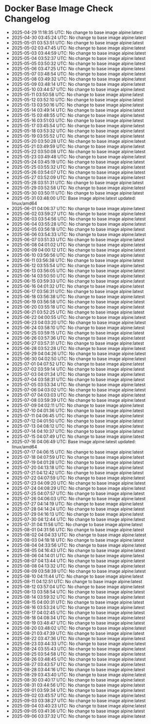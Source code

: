 # Docker Base Image Check Changelog

* 2025-04-29 11:18:35 UTC: No change to base image alpine:latest
* 2025-04-30 03:45:24 UTC: No change to base image alpine:latest
* 2025-05-01 03:53:51 UTC: No change to base image alpine:latest
* 2025-05-02 03:47:45 UTC: No change to base image alpine:latest
* 2025-05-03 03:44:59 UTC: No change to base image alpine:latest
* 2025-05-04 03:52:37 UTC: No change to base image alpine:latest
* 2025-05-05 03:50:32 UTC: No change to base image alpine:latest
* 2025-05-06 03:47:25 UTC: No change to base image alpine:latest
* 2025-05-07 03:48:54 UTC: No change to base image alpine:latest
* 2025-05-08 03:49:32 UTC: No change to base image alpine:latest
* 2025-05-09 03:48:14 UTC: No change to base image alpine:latest
* 2025-05-10 03:44:57 UTC: No change to base image alpine:latest
* 2025-05-11 03:50:58 UTC: No change to base image alpine:latest
* 2025-05-12 03:52:10 UTC: No change to base image alpine:latest
* 2025-05-13 03:50:16 UTC: No change to base image alpine:latest
* 2025-05-14 03:49:14 UTC: No change to base image alpine:latest
* 2025-05-15 03:48:55 UTC: No change to base image alpine:latest
* 2025-05-16 03:51:03 UTC: No change to base image alpine:latest
* 2025-05-17 03:45:54 UTC: No change to base image alpine:latest
* 2025-05-18 03:53:32 UTC: No change to base image alpine:latest
* 2025-05-19 03:55:52 UTC: No change to base image alpine:latest
* 2025-05-20 03:50:28 UTC: No change to base image alpine:latest
* 2025-05-21 03:49:59 UTC: No change to base image alpine:latest
* 2025-05-22 03:50:08 UTC: No change to base image alpine:latest
* 2025-05-23 03:49:48 UTC: No change to base image alpine:latest
* 2025-05-24 03:45:19 UTC: No change to base image alpine:latest
* 2025-05-25 03:55:32 UTC: No change to base image alpine:latest
* 2025-05-26 03:54:07 UTC: No change to base image alpine:latest
* 2025-05-27 03:52:09 UTC: No change to base image alpine:latest
* 2025-05-28 03:51:31 UTC: No change to base image alpine:latest
* 2025-05-29 03:52:58 UTC: No change to base image alpine:latest
* 2025-05-30 03:50:11 UTC: No change to base image alpine:latest
* 2025-05-31 03:48:00 UTC: Base image alpine:latest updated: linux/amd64
* 2025-06-01 04:06:37 UTC: No change to base image alpine:latest
* 2025-06-02 03:59:27 UTC: No change to base image alpine:latest
* 2025-06-03 03:54:56 UTC: No change to base image alpine:latest
* 2025-06-04 03:55:28 UTC: No change to base image alpine:latest
* 2025-06-05 03:56:18 UTC: No change to base image alpine:latest
* 2025-06-06 03:54:33 UTC: No change to base image alpine:latest
* 2025-06-07 03:51:33 UTC: No change to base image alpine:latest
* 2025-06-08 04:01:02 UTC: No change to base image alpine:latest
* 2025-06-09 04:00:12 UTC: No change to base image alpine:latest
* 2025-06-10 03:56:56 UTC: No change to base image alpine:latest
* 2025-06-11 03:56:38 UTC: No change to base image alpine:latest
* 2025-06-12 03:55:54 UTC: No change to base image alpine:latest
* 2025-06-13 03:56:05 UTC: No change to base image alpine:latest
* 2025-06-14 03:50:50 UTC: No change to base image alpine:latest
* 2025-06-15 03:59:33 UTC: No change to base image alpine:latest
* 2025-06-16 04:01:32 UTC: No change to base image alpine:latest
* 2025-06-17 03:56:31 UTC: No change to base image alpine:latest
* 2025-06-18 03:56:38 UTC: No change to base image alpine:latest
* 2025-06-19 03:56:58 UTC: No change to base image alpine:latest
* 2025-06-20 03:55:18 UTC: No change to base image alpine:latest
* 2025-06-21 03:52:25 UTC: No change to base image alpine:latest
* 2025-06-22 04:00:55 UTC: No change to base image alpine:latest
* 2025-06-23 04:03:20 UTC: No change to base image alpine:latest
* 2025-06-24 03:58:10 UTC: No change to base image alpine:latest
* 2025-06-25 03:59:15 UTC: No change to base image alpine:latest
* 2025-06-26 03:57:36 UTC: No change to base image alpine:latest
* 2025-06-27 03:57:31 UTC: No change to base image alpine:latest
* 2025-06-28 03:52:28 UTC: No change to base image alpine:latest
* 2025-06-29 04:04:26 UTC: No change to base image alpine:latest
* 2025-06-30 04:02:50 UTC: No change to base image alpine:latest
* 2025-07-01 04:07:52 UTC: No change to base image alpine:latest
* 2025-07-02 03:59:14 UTC: No change to base image alpine:latest
* 2025-07-03 04:01:34 UTC: No change to base image alpine:latest
* 2025-07-04 03:58:31 UTC: No change to base image alpine:latest
* 2025-07-05 03:53:34 UTC: No change to base image alpine:latest
* 2025-07-06 04:03:02 UTC: No change to base image alpine:latest
* 2025-07-07 04:03:03 UTC: No change to base image alpine:latest
* 2025-07-08 03:59:39 UTC: No change to base image alpine:latest
* 2025-07-09 04:02:11 UTC: No change to base image alpine:latest
* 2025-07-10 04:01:36 UTC: No change to base image alpine:latest
* 2025-07-11 04:06:45 UTC: No change to base image alpine:latest
* 2025-07-12 04:01:50 UTC: No change to base image alpine:latest
* 2025-07-13 04:08:12 UTC: No change to base image alpine:latest
* 2025-07-14 04:10:37 UTC: No change to base image alpine:latest
* 2025-07-15 04:07:49 UTC: No change to base image alpine:latest
* 2025-07-16 04:06:49 UTC: Base image alpine:latest updated: linux/amd64
* 2025-07-17 04:06:15 UTC: No change to base image alpine:latest
* 2025-07-18 04:07:59 UTC: No change to base image alpine:latest
* 2025-07-19 04:01:28 UTC: No change to base image alpine:latest
* 2025-07-20 04:13:18 UTC: No change to base image alpine:latest
* 2025-07-21 04:12:42 UTC: No change to base image alpine:latest
* 2025-07-22 04:07:59 UTC: No change to base image alpine:latest
* 2025-07-23 04:09:20 UTC: No change to base image alpine:latest
* 2025-07-24 04:08:29 UTC: No change to base image alpine:latest
* 2025-07-25 04:07:57 UTC: No change to base image alpine:latest
* 2025-07-26 04:06:03 UTC: No change to base image alpine:latest
* 2025-07-27 04:14:19 UTC: No change to base image alpine:latest
* 2025-07-28 04:14:24 UTC: No change to base image alpine:latest
* 2025-07-29 04:16:13 UTC: No change to base image alpine:latest
* 2025-07-30 04:12:44 UTC: No change to base image alpine:latest
* 2025-07-31 04:11:56 UTC: No change to base image alpine:latest
* 2025-08-01 04:31:56 UTC: No change to base image alpine:latest
* 2025-08-02 04:04:33 UTC: No change to base image alpine:latest
* 2025-08-03 04:18:18 UTC: No change to base image alpine:latest
* 2025-08-04 04:33:56 UTC: No change to base image alpine:latest
* 2025-08-05 04:16:43 UTC: No change to base image alpine:latest
* 2025-08-06 04:14:01 UTC: No change to base image alpine:latest
* 2025-08-07 04:13:44 UTC: No change to base image alpine:latest
* 2025-08-08 04:13:32 UTC: No change to base image alpine:latest
* 2025-08-09 03:58:39 UTC: No change to base image alpine:latest
* 2025-08-10 04:11:44 UTC: No change to base image alpine:latest
* 2025-08-11 04:12:51 UTC: No change to base image alpine:latest
* 2025-08-12 03:57:04 UTC: No change to base image alpine:latest
* 2025-08-13 03:58:54 UTC: No change to base image alpine:latest
* 2025-08-14 03:59:32 UTC: No change to base image alpine:latest
* 2025-08-15 04:00:31 UTC: No change to base image alpine:latest
* 2025-08-16 03:53:24 UTC: No change to base image alpine:latest
* 2025-08-17 04:02:45 UTC: No change to base image alpine:latest
* 2025-08-18 04:08:34 UTC: No change to base image alpine:latest
* 2025-08-19 03:48:47 UTC: No change to base image alpine:latest
* 2025-08-20 03:48:02 UTC: No change to base image alpine:latest
* 2025-08-21 03:47:39 UTC: No change to base image alpine:latest
* 2025-08-22 03:47:36 UTC: No change to base image alpine:latest
* 2025-08-23 03:44:33 UTC: No change to base image alpine:latest
* 2025-08-24 03:55:43 UTC: No change to base image alpine:latest
* 2025-08-25 03:54:58 UTC: No change to base image alpine:latest
* 2025-08-26 03:48:45 UTC: No change to base image alpine:latest
* 2025-08-27 03:43:57 UTC: No change to base image alpine:latest
* 2025-08-28 03:44:16 UTC: No change to base image alpine:latest
* 2025-08-29 03:43:40 UTC: No change to base image alpine:latest
* 2025-08-30 03:40:17 UTC: No change to base image alpine:latest
* 2025-08-31 03:44:56 UTC: No change to base image alpine:latest
* 2025-09-01 03:59:34 UTC: No change to base image alpine:latest
* 2025-09-02 03:45:57 UTC: No change to base image alpine:latest
* 2025-09-03 03:38:27 UTC: No change to base image alpine:latest
* 2025-09-04 03:40:23 UTC: No change to base image alpine:latest
* 2025-09-05 03:41:36 UTC: No change to base image alpine:latest
* 2025-09-06 03:37:32 UTC: No change to base image alpine:latest
